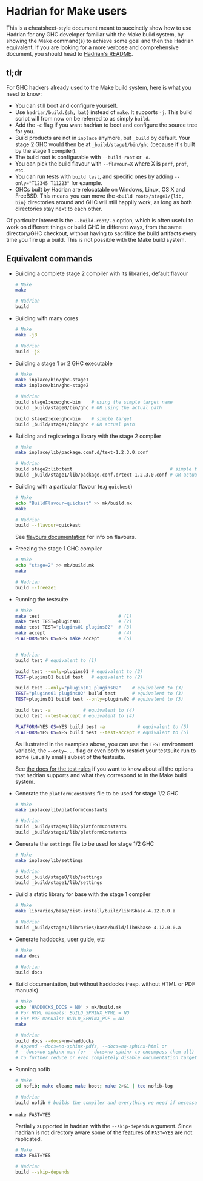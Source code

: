 # Hadrian for Make users

This is a cheatsheet-style document meant to succinctly show how to use
Hadrian for any GHC developer familiar with the Make build system, by showing
the Make command(s) to achieve some goal and then the Hadrian equivalent. If you
are looking for a more verbose and comprehensive document, you should head to
[Hadrian's README](../README.md).

## tl;dr

For GHC hackers already used to the Make build system, here is what you need to
know:

- You can still boot and configure yourself.
- Use `hadrian/build.{sh, bat}` instead of `make`. It supports `-j`. This build
  script will from now on be referred to as simply `build`.
- Add the `-c` flag if you want hadrian to boot and configure the source tree
  for you.
- Build products are not in `inplace` anymore, but `_build` by default. Your
  stage 2 GHC would then be at `_build/stage1/bin/ghc` (because it's built by
  the stage 1 compiler).
- The build root is configurable with `--build-root` or `-o`.
- You can pick the build flavour with `--flavour=X` where X is `perf`, `prof`,
  etc.
- You can run tests with `build test`, and specific ones by adding
  `--only="T12345 T11223"` for example.
- GHCs built by Hadrian are relocatable on Windows, Linux, OS X and FreeBSD.
  This means you can move the `<build root>/stage1/{lib, bin}` directories
  around and GHC will still happily work, as long as both directories stay next
  to each other.

Of particular interest is the `--build-root/-o` option, which is often useful to
work on different things or build GHC in different ways, from the same
directory/GHC checkout, without having to sacrifice the build artifacts every
time you fire up a build. This is not possible with the Make build system.

## Equivalent commands

- Building a complete stage 2 compiler with its libraries, default flavour

  ``` sh
  # Make
  make

  # Hadrian
  build
  ```

- Building with many cores

  ``` sh
  # Make
  make -j8

  # Hadrian
  build -j8
  ```

- Building a stage 1 or 2 GHC executable

  ``` sh
  # Make
  make inplace/bin/ghc-stage1
  make inplace/bin/ghc-stage2

  # Hadrian
  build stage1:exe:ghc-bin    # using the simple target name
  build _build/stage0/bin/ghc # OR using the actual path

  build stage2:exe:ghc-bin    # simple target
  build _build/stage1/bin/ghc # OR actual path
  ```

- Building and registering a library with the stage 2 compiler

  ``` sh
  # Make
  make inplace/lib/package.conf.d/text-1.2.3.0.conf

  # Hadrian
  build stage2:lib:text                                    # simple target
  build _build/stage1/lib/package.conf.d/text-1.2.3.0.conf # OR actual path
  ```

- Building with a particular flavour (e.g `quickest`)

  ``` sh
  # Make
  echo "BuildFlavour=quickest" >> mk/build.mk
  make

  # Hadrian
  build --flavour=quickest
  ```
  See [flavours documentation](https://gitlab.haskell.org/ghc/ghc/blob/master/hadrian/doc/flavours.md) for info on flavours.

- Freezing the stage 1 GHC compiler

  ``` sh
  # Make
  echo "stage=2" >> mk/build.mk
  make

  # Hadrian
  build --freeze1
  ```

- Running the testsuite

  ``` sh
  # Make
  make test                             # (1)
  make test TEST=plugins01              # (2)
  make test TEST="plugins01 plugins02"  # (3)
  make accept                           # (4)
  PLATFORM=YES OS=YES make accept       # (5)


  # Hadrian
  build test # equivalent to (1)

  build test --only=plugins01 # equivalent to (2)
  TEST=plugins01 build test   # equivalent to (2)

  build test --only="plugins01 plugins02"    # equivalent to (3)
  TEST="plugins01 plugins02" build test      # equivalent to (3)
  TEST=plugins01 build test --only=plugins02 # equivalent to (3)

  build test -a            # equivalent to (4)
  build test --test-accept # equivalent to (4)

  PLATFORM=YES OS=YES build test -a            # equivalent to (5)
  PLATFORM=YES OS=YES build test --test-accept # equivalent to (5)
  ```

  As illustrated in the examples above, you can use the `TEST` environment
  variable, the `--only=...` flag or even both to restrict your testsuite run
  to some (usually small) subset of the testsuite.

  See [the docs for the test rules](./testsuite.md) if you want to know about
  all the options that hadrian supports and what they correspond to in the Make
  build system.

- Generate the `platformConstants` file to be used for stage 1/2 GHC

  ``` sh
  # Make
  make inplace/lib/platformConstants

  # Hadrian
  build _build/stage0/lib/platformConstants
  build _build/stage1/lib/platformConstants
  ```

- Generate the `settings` file to be used for stage 1/2 GHC

  ``` sh
  # Make
  make inplace/lib/settings

  # Hadrian
  build _build/stage0/lib/settings
  build _build/stage1/lib/settings
  ```

- Build a static library for base with the stage 1 compiler

  ``` sh
  # Make
  make libraries/base/dist-install/build/libHSbase-4.12.0.0.a

  # Hadrian
  build _build/stage1/libraries/base/build/libHSbase-4.12.0.0.a
  ```

- Generate haddocks, user guide, etc

  ``` sh
  # Make
  make docs

  # Hadrian
  build docs
  ```

- Build documentation, but without haddocks (resp. without HTML or PDF manuals)

  ``` sh
  # Make
  echo 'HADDOCKS_DOCS = NO' > mk/build.mk
  # For HTML manuals: BUILD_SPHINX_HTML = NO
  # For PDF manuals: BUILD_SPHINX_PDF = NO
  make

  # Hadrian
  build docs --docs=no-haddocks
  # Append --docs=no-sphinx-pdfs, --docs=no-sphinx-html or
  # --docs=no-sphinx-man (or --docs=no-sphinx to encompass them all)
  # to further reduce or even completely disable documentation targets.
  ```

- Running nofib

  ``` sh
  # Make
  cd nofib; make clean; make boot; make 2>&1 | tee nofib-log

  # Hadrian
  build nofib # builds the compiler and everything we need if necessary, too
  ```

- `make FAST=YES`

  Partially supported in hadrian with the `--skip-depends` argument. Since
  hadrian is not directory aware some of the features of `FAST=YES` are not
  replicated.

  ```sh
  # Make
  make FAST=YES

  # Hadrian
  build --skip-depends
  ```
